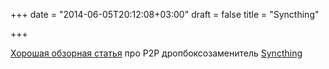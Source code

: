 +++
date = "2014-06-05T20:12:08+03:00"
draft = false
title = "Syncthing"

+++

<p><a href="http://www.webupd8.org/2014/06/syncthing-open-source-bittorrent-sync.html">Хорошая обзорная статья</a> про&nbsp;P2P дропбоксозаменитель <a href="http://syncthing.net/">Syncthing</a></p>

